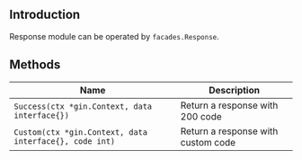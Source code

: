 ## Introduction

Response module can be operated by `facades.Response`.

## Methods

| Name                                                   | Description                        |
| ------------------------------------------------------ | ---------------------------------- |
| `Success(ctx *gin.Context, data interface{})`          | Return a response with 200 code    |
| `Custom(ctx *gin.Context, data interface{}, code int)` | Return a response with custom code |
